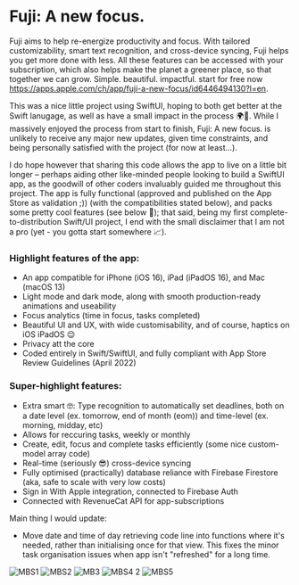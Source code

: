 # Fuji: A new focus.

Fuji aims to help re-energize productivity and focus. With tailored customizability, smart text recognition, and cross-device syncing, Fuji helps you get more done with less. All these features can be accessed with your subscription, which also helps make the planet a greener place, so that together we can grow. Simple. beautiful. impactful. start for free now https://apps.apple.com/ch/app/fuji-a-new-focus/id6446494130?l=en.

This was a nice little project using SwiftUI, hoping to both get better at the Swift lanugage, as well as have a small impact in the process 🌍🌱. While I massively enjoyed the process from start to finish, Fuji: A new focus. is unlikely to receive any major new updates, given time constraints, and being personally satisfied with the project (for now at least...). 

I do hope however that sharing this code allows the app to live on a little bit longer – perhaps aiding other like-minded people looking to build a SwiftUI app, as the goodwill of other coders invaluably guided me throughout this project. The app is fully functional (approved and published on the App Store as validation ;)) (with the compatibilities stated below), and packs some pretty cool features (see below 👀); that said, being my first complete-to-distribution Swift/UI project, I end with the small disclaimer that I am not a pro (yet - you gotta start somewhere 📈).

### Highlight features of the app:
* An app compatible for iPhone (iOS 16), iPad (iPadOS 16), and Mac (macOS 13)
* Light mode and dark mode, along with smooth production-ready animations and useability
* Focus analytics (time in focus, tasks completed)
* Beautiful UI and UX, with wide customisability, and of course, haptics on iOS iPadOS 😌
* Privacy att the core
* Coded entirely in Swift/SwiftUI, and fully compliant with App Store Review Guidelines (April 2022)

### Super-highlight features:
* Extra smart 🤓: Type recognition to automatically set deadlines, both on a date level (ex. tomorrow, end of month (eom)) and time-level (ex. morning, midday, etc)
* Allows for reccuring tasks, weekly or monthly
* Create, edit, focus and complete tasks efficiently (some nice custom-model array code)
* Real-time (seriously 😎) cross-device syncing
* Fully optimised (practically) database reliance with Firebase Firestore (aka, safe to scale with very low costs)
* Sign in With Apple integration, connected to Firebase Auth
* Connected with RevenueCat API for app-subscriptions

Main thing I would update:
* Move date and time of day retrieving code line into functions where it's needed, rather than initialising once for that view. This fixes the minor task organisation issues when app isn't "refreshed" for a long time.

![MBS1](https://github.com/lblcbc/Fuji/assets/136857271/8ce7221c-3782-46d7-a0b1-21a0d8998d12)
![MBS2](https://github.com/lblcbc/Fuji/assets/136857271/25f5c9e8-4f6a-4bf9-8087-0d418bf3df83)
![MB3](https://github.com/lblcbc/Fuji/assets/136857271/ceea9052-1116-45f4-985c-f8b4b1818dcb)
![MBS4 2](https://github.com/lblcbc/Fuji/assets/136857271/0531b1fa-83e4-420d-8942-5a9ed3ac92e8)
![MBS5](https://github.com/lblcbc/Fuji/assets/136857271/7c867951-fa75-4332-912a-04b19f948850)
